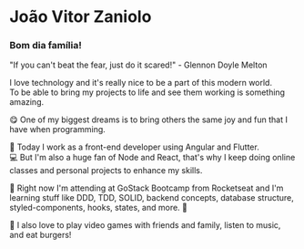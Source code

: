 # João Vitor Zaniolo

### Bom dia família!

"If you can't beat the fear, just do it scared!" - Glennon Doyle Melton

I love technology and it's really nice to be a part of this modern world.
</br>
To be able to bring my projects to life and see them working is something amazing.

😋 One of my biggest dreams is to bring others the same joy and fun that I have when programming.

🏣 Today I work as a front-end developer using Angular and Flutter.
</br>
💻 But I'm also a huge fan of Node and React, that's why I keep doing online classes and personal projects to enhance my skills. 

🎒 Right now I'm attending at GoStack Bootcamp from Rocketseat and I'm learning stuff like DDD, TDD, SOLID, backend concepts, database structure, styled-components, hooks, states, and more. 🚀

🥳 I also love to play video games with friends and family, listen to music, and eat burgers! 
